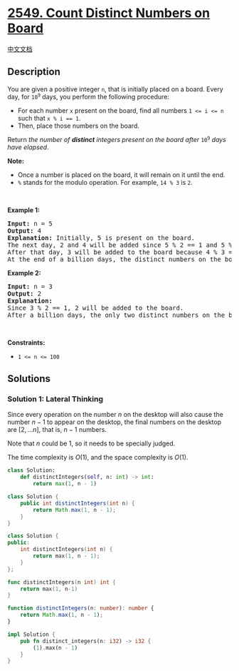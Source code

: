 # [2549. Count Distinct Numbers on Board](https://leetcode.com/problems/count-distinct-numbers-on-board)

[中文文档](/solution/2500-2599/2549.Count%20Distinct%20Numbers%20on%20Board/README.md)

<!-- tags:Array,Hash Table,Math,Simulation -->

<!-- difficulty:Easy -->

## Description

<p>You are given a positive integer <code>n</code>, that is initially placed on a board. Every day, for <code>10<sup>9</sup></code> days, you perform the following procedure:</p>

<ul>
	<li>For each number <code>x</code> present on the board, find all numbers <code>1 &lt;= i &lt;= n</code> such that <code>x % i == 1</code>.</li>
	<li>Then, place those numbers on the board.</li>
</ul>

<p>Return<em> the number of <strong>distinct</strong> integers present on the board after</em> <code>10<sup>9</sup></code> <em>days have elapsed</em>.</p>

<p><strong>Note:</strong></p>

<ul>
	<li>Once a number is placed on the board, it will remain on it until the end.</li>
	<li><code>%</code>&nbsp;stands&nbsp;for the modulo operation. For example,&nbsp;<code>14 % 3</code> is <code>2</code>.</li>
</ul>

<p>&nbsp;</p>
<p><strong class="example">Example 1:</strong></p>

<pre>
<strong>Input:</strong> n = 5
<strong>Output:</strong> 4
<strong>Explanation:</strong> Initially, 5 is present on the board. 
The next day, 2 and 4 will be added since 5 % 2 == 1 and 5 % 4 == 1. 
After that day, 3 will be added to the board because 4 % 3 == 1. 
At the end of a billion days, the distinct numbers on the board will be 2, 3, 4, and 5. 
</pre>

<p><strong class="example">Example 2:</strong></p>

<pre>
<strong>Input:</strong> n = 3
<strong>Output:</strong> 2
<strong>Explanation:</strong> 
Since 3 % 2 == 1, 2 will be added to the board. 
After a billion days, the only two distinct numbers on the board are 2 and 3. 
</pre>

<p>&nbsp;</p>
<p><strong>Constraints:</strong></p>

<ul>
	<li><code>1 &lt;= n &lt;= 100</code></li>
</ul>

## Solutions

### Solution 1: Lateral Thinking

Since every operation on the number $n$ on the desktop will also cause the number $n-1$ to appear on the desktop, the final numbers on the desktop are $[2,...n]$, that is, $n-1$ numbers.

Note that $n$ could be $1$, so it needs to be specially judged.

The time complexity is $O(1)$, and the space complexity is $O(1)$.

<!-- tabs:start -->

```python
class Solution:
    def distinctIntegers(self, n: int) -> int:
        return max(1, n - 1)
```

```java
class Solution {
    public int distinctIntegers(int n) {
        return Math.max(1, n - 1);
    }
}
```

```cpp
class Solution {
public:
    int distinctIntegers(int n) {
        return max(1, n - 1);
    }
};
```

```go
func distinctIntegers(n int) int {
	return max(1, n-1)
}
```

```ts
function distinctIntegers(n: number): number {
    return Math.max(1, n - 1);
}
```

```rust
impl Solution {
    pub fn distinct_integers(n: i32) -> i32 {
        (1).max(n - 1)
    }
}
```

<!-- tabs:end -->

<!-- end -->
